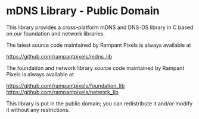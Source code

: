 # mDNS Library  -  Public Domain

This library provides a cross-platform mDNS and DNS-DS library in C based
on our foundation and network libraries.
  
The latest source code maintained by Rampant Pixels is always available at

https://github.com/rampantpixels/mdns_lib

The foundation and network library source code maintained by Rampant Pixels
is always available at

https://github.com/rampantpixels/foundation_lib
https://github.com/rampantpixels/network_lib

This library is put in the public domain; you can redistribute it and/or modify it without any restrictions.

